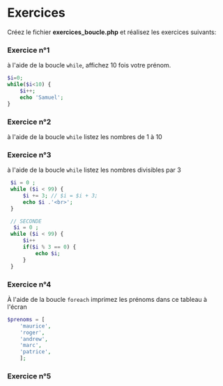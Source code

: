 # Exercices

Créez le fichier **exercices_boucle.php** et réalisez les exercices suivants:


### Exercice n°1

à l'aide de la boucle `while`, affichez 10 fois votre prénom.

```php
$i=0;
while($i<10) {
    $i++;
    echo 'Samuel';
}
```


### Exercice n°2

à l'aide de la boucle `while` listez les nombres de 1 à 10



### Exercice n°3

à l'aide de la boucle `while` listez les nombres divisibles par 3 

```php
 $i = 0 ;
 while ($i < 99) {
     $i += 3; // $i = $i + 3;
     echo $i .'<br>';
 }

 // SECONDE
  $i = 0 ;
 while ($i < 99) {
     $i++
     if($i % 3 == 0) {
         echo $i;
     }
 }
```


### Exercice n°4

À l'aide de la boucle `foreach` imprimez les prénoms dans ce tableau à l'écran

```php
$prenoms = [
    'maurice',
    'roger',
    'andrew',
    'marc',
    'patrice',
    ];
```

### Exercice n°5




